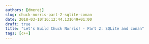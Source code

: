 ```yaml
---
authors: [dmerej]
slug: chuck-norris-part-2-sqlite-conan
date: 2018-03-10T16:12:44.131649+01:00
draft: true
title: "Let's Build Chuck Norris! - Part 2: SQLite and conan"
tags: [c++]
---
```

